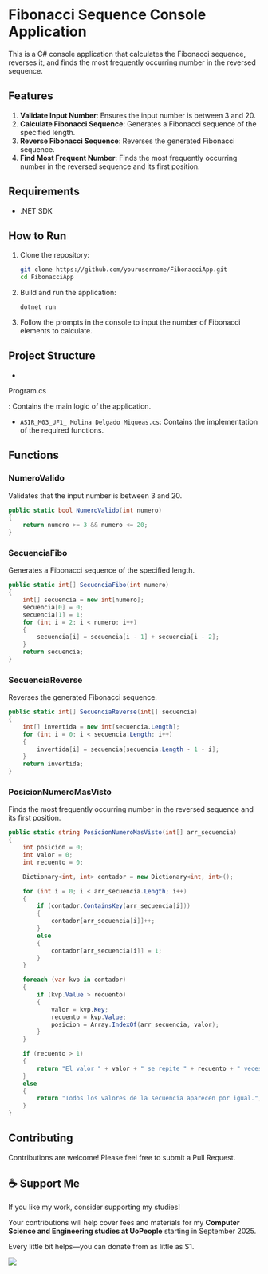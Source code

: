# Fibonacci Sequence Console Application

This is a C# console application that calculates the Fibonacci sequence, reverses it, and finds the most frequently occurring number in the reversed sequence.

## Features

1. **Validate Input Number**: Ensures the input number is between 3 and 20.
2. **Calculate Fibonacci Sequence**: Generates a Fibonacci sequence of the specified length.
3. **Reverse Fibonacci Sequence**: Reverses the generated Fibonacci sequence.
4. **Find Most Frequent Number**: Finds the most frequently occurring number in the reversed sequence and its first position.

## Requirements

- .NET SDK

## How to Run

1. Clone the repository:
   ```sh
   git clone https://github.com/yourusername/FibonacciApp.git
   cd FibonacciApp
   ```

2. Build and run the application:
   ```sh
   dotnet run
   ```

3. Follow the prompts in the console to input the number of Fibonacci elements to calculate.

## Project Structure

- 

Program.cs

: Contains the main logic of the application.
- `ASIR_M03_UF1_ Molina Delgado Miqueas.cs`: Contains the implementation of the required functions.

## Functions

### NumeroValido

Validates that the input number is between 3 and 20.

```csharp
public static bool NumeroValido(int numero)
{
    return numero >= 3 && numero <= 20;
}
```

### SecuenciaFibo

Generates a Fibonacci sequence of the specified length.

```csharp
public static int[] SecuenciaFibo(int numero)
{
    int[] secuencia = new int[numero];
    secuencia[0] = 0;
    secuencia[1] = 1;
    for (int i = 2; i < numero; i++)
    {
        secuencia[i] = secuencia[i - 1] + secuencia[i - 2];
    }
    return secuencia;
}
```

### SecuenciaReverse

Reverses the generated Fibonacci sequence.

```csharp
public static int[] SecuenciaReverse(int[] secuencia)
{
    int[] invertida = new int[secuencia.Length];
    for (int i = 0; i < secuencia.Length; i++)
    {
        invertida[i] = secuencia[secuencia.Length - 1 - i];
    }
    return invertida;
}
```

### PosicionNumeroMasVisto

Finds the most frequently occurring number in the reversed sequence and its first position.

```csharp
public static string PosicionNumeroMasVisto(int[] arr_secuencia)
{
    int posicion = 0;
    int valor = 0;
    int recuento = 0;

    Dictionary<int, int> contador = new Dictionary<int, int>();

    for (int i = 0; i < arr_secuencia.Length; i++)
    {
        if (contador.ContainsKey(arr_secuencia[i]))
        {
            contador[arr_secuencia[i]]++;
        }
        else
        {
            contador[arr_secuencia[i]] = 1;
        }
    }

    foreach (var kvp in contador)
    {
        if (kvp.Value > recuento)
        {
            valor = kvp.Key;
            recuento = kvp.Value;
            posicion = Array.IndexOf(arr_secuencia, valor);
        }
    }

    if (recuento > 1)
    {
        return "El valor " + valor + " se repite " + recuento + " veces según la posicion " + posicion + " del array bidimensional.";
    }
    else
    {
        return "Todos los valores de la secuencia aparecen por igual.";
    }
}
```

## Contributing

Contributions are welcome! Please feel free to submit a Pull Request.

## ☕ Support Me

If you like my work, consider supporting my studies!

Your contributions will help cover fees and materials for my **Computer Science and Engineering studies  at UoPeople** starting in September 2025.

Every little bit helps—you can donate from as little as $1.

<a href="https://ko-fi.com/miqueasmd"><img src="https://ko-fi.com/img/githubbutton_sm.svg" /></a>